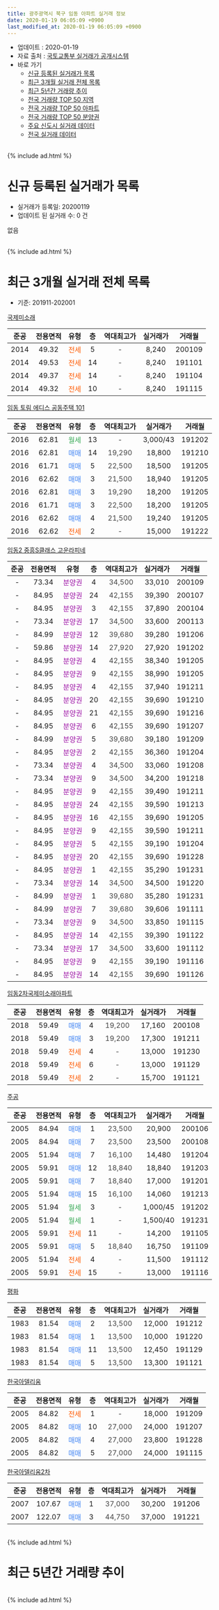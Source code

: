 ```yaml
---
title: 광주광역시 북구 임동 아파트 실거래 정보
date: 2020-01-19 06:05:09 +0900
last_modified_at: 2020-01-19 06:05:09 +0900
---
```


* 업데이트 : 2020-01-19
* 자료 출처 : [국토교통부 실거래가 공개시스템](http://rt.molit.go.kr)
* 바로 가기
    * [신규 등록된 실거래가 목록](#신규-등록된-실거래가-목록)
    * [최근 3개월 실거래 전체 목록](#최근-3개월-실거래-전체-목록)
    * [최근 5년간 거래량 추이](#최근-5년간-거래량-추이)
    * [전국 거래량 TOP 50 지역](https://apt-info.github.io/apt-trade-info/최근-3개월-전국에서-가장-거래가-많이-발생한-지역)
    * [전국 거래량 TOP 50 아파트](https://apt-info.github.io/apt-trade-info/최근-3개월-전국에서-가장-거래가-많이-발생한-아파트)
    * [전국 거래량 TOP 50 분양권](https://apt-info.github.io/apt-trade-info/최근-3개월-전국에서-가장-거래가-많이-발생한-분양권)
    * [주요 신도시 실거래 데이터](https://apt-info.github.io/apt-trade-info/주요-신도시)
    * [전국 실거래 데이터](https://apt-info.github.io/apt-trade-info/전국)
<br>
{% include ad.html %}
<br>

# 신규 등록된 실거래가 목록
* 실거래가 등록일: 20200119
* 업데이트 된 실거래 수: 0 건

없음

<br>
{% include ad.html %}
<br>

# 최근 3개월 실거래 전체 목록
* 기준: 201911-202001


[국제미소래](https://search.naver.com/search.naver?query=%EA%B4%91%EC%A3%BC%EA%B4%91%EC%97%AD%EC%8B%9C+%EB%B6%81%EA%B5%AC+%EC%9E%84%EB%8F%99+%EA%B5%AD%EC%A0%9C%EB%AF%B8%EC%86%8C%EB%9E%98)

|준공|전용면적|유형|층|역대최고가|실거래가|거래월|
|:---:|:---:|:---:|:---:|:---:|:---:|:---:|
|2014|49.32|<span style="color:#ff5a00">전세</span>|5|<span style="color:#444444">-</span>|8,240|200109|
|2014|49.53|<span style="color:#ff5a00">전세</span>|14|<span style="color:#444444">-</span>|8,240|191101|
|2014|49.37|<span style="color:#ff5a00">전세</span>|14|<span style="color:#444444">-</span>|8,240|191104|
|2014|49.32|<span style="color:#ff5a00">전세</span>|10|<span style="color:#444444">-</span>|8,240|191115|

[임동 토림 에디스 공동주택 101](https://search.naver.com/search.naver?query=%EA%B4%91%EC%A3%BC%EA%B4%91%EC%97%AD%EC%8B%9C+%EB%B6%81%EA%B5%AC+%EC%9E%84%EB%8F%99+%EC%9E%84%EB%8F%99+%ED%86%A0%EB%A6%BC+%EC%97%90%EB%94%94%EC%8A%A4+%EA%B3%B5%EB%8F%99%EC%A3%BC%ED%83%9D+101)

|준공|전용면적|유형|층|역대최고가|실거래가|거래월|
|:---:|:---:|:---:|:---:|:---:|:---:|:---:|
|2016|62.81|<span style="color:#34a853">월세</span>|13|<span style="color:#444444">-</span>|3,000/43|191202|
|2016|62.81|<span style="color:#4285f3">매매</span>|14|<span style="color:#444444">19,290</span>|18,800|191210|
|2016|61.71|<span style="color:#4285f3">매매</span>|5|<span style="color:#444444">22,500</span>|18,500|191205|
|2016|62.62|<span style="color:#4285f3">매매</span>|3|<span style="color:#444444">21,500</span>|18,940|191205|
|2016|62.81|<span style="color:#4285f3">매매</span>|3|<span style="color:#444444">19,290</span>|18,200|191205|
|2016|61.71|<span style="color:#4285f3">매매</span>|3|<span style="color:#444444">22,500</span>|18,200|191205|
|2016|62.62|<span style="color:#4285f3">매매</span>|4|<span style="color:#444444">21,500</span>|19,240|191205|
|2016|62.62|<span style="color:#ff5a00">전세</span>|2|<span style="color:#444444">-</span>|15,000|191222|

[임동2 중흥S클래스 고운라피네](https://search.naver.com/search.naver?query=%EA%B4%91%EC%A3%BC%EA%B4%91%EC%97%AD%EC%8B%9C+%EB%B6%81%EA%B5%AC+%EC%9E%84%EB%8F%99+%EC%9E%84%EB%8F%992+%EC%A4%91%ED%9D%A5S%ED%81%B4%EB%9E%98%EC%8A%A4+%EA%B3%A0%EC%9A%B4%EB%9D%BC%ED%94%BC%EB%84%A4)

|준공|전용면적|유형|층|역대최고가|실거래가|거래월|
|:---:|:---:|:---:|:---:|:---:|:---:|:---:|
|-|73.34|<span style="color:#9C11A5">분양권</span>|4|<span style="color:#444444">34,500</span>|33,010|200109|
|-|84.95|<span style="color:#9C11A5">분양권</span>|24|<span style="color:#444444">42,155</span>|39,390|200107|
|-|84.95|<span style="color:#9C11A5">분양권</span>|3|<span style="color:#444444">42,155</span>|37,890|200104|
|-|73.34|<span style="color:#9C11A5">분양권</span>|17|<span style="color:#444444">34,500</span>|33,600|200113|
|-|84.99|<span style="color:#9C11A5">분양권</span>|12|<span style="color:#444444">39,680</span>|39,280|191206|
|-|59.86|<span style="color:#9C11A5">분양권</span>|14|<span style="color:#444444">27,920</span>|27,920|191202|
|-|84.95|<span style="color:#9C11A5">분양권</span>|4|<span style="color:#444444">42,155</span>|38,340|191205|
|-|84.95|<span style="color:#9C11A5">분양권</span>|9|<span style="color:#444444">42,155</span>|38,990|191205|
|-|84.95|<span style="color:#9C11A5">분양권</span>|4|<span style="color:#444444">42,155</span>|37,940|191211|
|-|84.95|<span style="color:#9C11A5">분양권</span>|20|<span style="color:#444444">42,155</span>|39,690|191210|
|-|84.95|<span style="color:#9C11A5">분양권</span>|21|<span style="color:#444444">42,155</span>|39,690|191216|
|-|84.95|<span style="color:#9C11A5">분양권</span>|6|<span style="color:#444444">42,155</span>|39,690|191207|
|-|84.99|<span style="color:#9C11A5">분양권</span>|5|<span style="color:#444444">39,680</span>|39,180|191209|
|-|84.95|<span style="color:#9C11A5">분양권</span>|2|<span style="color:#444444">42,155</span>|36,360|191204|
|-|73.34|<span style="color:#9C11A5">분양권</span>|4|<span style="color:#444444">34,500</span>|33,060|191208|
|-|73.34|<span style="color:#9C11A5">분양권</span>|9|<span style="color:#444444">34,500</span>|34,200|191218|
|-|84.95|<span style="color:#9C11A5">분양권</span>|9|<span style="color:#444444">42,155</span>|39,490|191211|
|-|84.95|<span style="color:#9C11A5">분양권</span>|24|<span style="color:#444444">42,155</span>|39,590|191213|
|-|84.95|<span style="color:#9C11A5">분양권</span>|16|<span style="color:#444444">42,155</span>|39,690|191205|
|-|84.95|<span style="color:#9C11A5">분양권</span>|9|<span style="color:#444444">42,155</span>|39,590|191211|
|-|84.95|<span style="color:#9C11A5">분양권</span>|5|<span style="color:#444444">42,155</span>|39,190|191204|
|-|84.95|<span style="color:#9C11A5">분양권</span>|20|<span style="color:#444444">42,155</span>|39,690|191228|
|-|84.95|<span style="color:#9C11A5">분양권</span>|1|<span style="color:#444444">42,155</span>|35,290|191231|
|-|73.34|<span style="color:#9C11A5">분양권</span>|14|<span style="color:#444444">34,500</span>|34,500|191220|
|-|84.99|<span style="color:#9C11A5">분양권</span>|1|<span style="color:#444444">39,680</span>|35,280|191231|
|-|84.99|<span style="color:#9C11A5">분양권</span>|7|<span style="color:#444444">39,680</span>|39,606|191111|
|-|73.34|<span style="color:#9C11A5">분양권</span>|9|<span style="color:#444444">34,500</span>|33,850|191115|
|-|84.95|<span style="color:#9C11A5">분양권</span>|14|<span style="color:#444444">42,155</span>|39,390|191122|
|-|73.34|<span style="color:#9C11A5">분양권</span>|17|<span style="color:#444444">34,500</span>|33,600|191112|
|-|84.95|<span style="color:#9C11A5">분양권</span>|9|<span style="color:#444444">42,155</span>|39,190|191116|
|-|84.95|<span style="color:#9C11A5">분양권</span>|14|<span style="color:#444444">42,155</span>|39,690|191126|


<script async src="//pagead2.googlesyndication.com/pagead/js/adsbygoogle.js"></script>
<!-- 기본 -->
<ins class="adsbygoogle"
     style="display:block"
     data-ad-client="ca-pub-1142216861245946"
     data-ad-slot="4805727019"
     data-ad-format="auto"
     data-full-width-responsive="true"></ins>
<script>
(adsbygoogle = window.adsbygoogle || []).push({});
</script>


[임동2차국제미소래아파트](https://search.naver.com/search.naver?query=%EA%B4%91%EC%A3%BC%EA%B4%91%EC%97%AD%EC%8B%9C+%EB%B6%81%EA%B5%AC+%EC%9E%84%EB%8F%99+%EC%9E%84%EB%8F%992%EC%B0%A8%EA%B5%AD%EC%A0%9C%EB%AF%B8%EC%86%8C%EB%9E%98%EC%95%84%ED%8C%8C%ED%8A%B8)

|준공|전용면적|유형|층|역대최고가|실거래가|거래월|
|:---:|:---:|:---:|:---:|:---:|:---:|:---:|
|2018|59.49|<span style="color:#4285f3">매매</span>|4|<span style="color:#444444">19,200</span>|17,160|200108|
|2018|59.49|<span style="color:#4285f3">매매</span>|3|<span style="color:#444444">19,200</span>|17,300|191211|
|2018|59.49|<span style="color:#ff5a00">전세</span>|4|<span style="color:#444444">-</span>|13,000|191230|
|2018|59.49|<span style="color:#ff5a00">전세</span>|6|<span style="color:#444444">-</span>|13,000|191129|
|2018|59.49|<span style="color:#ff5a00">전세</span>|2|<span style="color:#444444">-</span>|15,700|191121|

[주공](https://search.naver.com/search.naver?query=%EA%B4%91%EC%A3%BC%EA%B4%91%EC%97%AD%EC%8B%9C+%EB%B6%81%EA%B5%AC+%EC%9E%84%EB%8F%99+%EC%A3%BC%EA%B3%B5)

|준공|전용면적|유형|층|역대최고가|실거래가|거래월|
|:---:|:---:|:---:|:---:|:---:|:---:|:---:|
|2005|84.94|<span style="color:#4285f3">매매</span>|1|<span style="color:#444444">23,500</span>|20,900|200106|
|2005|84.94|<span style="color:#4285f3">매매</span>|7|<span style="color:#444444">23,500</span>|23,500|200108|
|2005|51.94|<span style="color:#4285f3">매매</span>|7|<span style="color:#444444">16,100</span>|14,480|191204|
|2005|59.91|<span style="color:#4285f3">매매</span>|12|<span style="color:#444444">18,840</span>|18,840|191203|
|2005|59.91|<span style="color:#4285f3">매매</span>|7|<span style="color:#444444">18,840</span>|17,000|191201|
|2005|51.94|<span style="color:#4285f3">매매</span>|15|<span style="color:#444444">16,100</span>|14,060|191213|
|2005|51.94|<span style="color:#34a853">월세</span>|3|<span style="color:#444444">-</span>|1,000/45|191202|
|2005|51.94|<span style="color:#34a853">월세</span>|1|<span style="color:#444444">-</span>|1,500/40|191231|
|2005|59.91|<span style="color:#ff5a00">전세</span>|11|<span style="color:#444444">-</span>|14,200|191105|
|2005|59.91|<span style="color:#4285f3">매매</span>|5|<span style="color:#444444">18,840</span>|16,750|191109|
|2005|51.94|<span style="color:#ff5a00">전세</span>|4|<span style="color:#444444">-</span>|11,500|191112|
|2005|59.91|<span style="color:#ff5a00">전세</span>|15|<span style="color:#444444">-</span>|13,000|191116|

[평화](https://search.naver.com/search.naver?query=%EA%B4%91%EC%A3%BC%EA%B4%91%EC%97%AD%EC%8B%9C+%EB%B6%81%EA%B5%AC+%EC%9E%84%EB%8F%99+%ED%8F%89%ED%99%94)

|준공|전용면적|유형|층|역대최고가|실거래가|거래월|
|:---:|:---:|:---:|:---:|:---:|:---:|:---:|
|1983|81.54|<span style="color:#4285f3">매매</span>|2|<span style="color:#444444">13,500</span>|12,000|191212|
|1983|81.54|<span style="color:#4285f3">매매</span>|1|<span style="color:#444444">13,500</span>|10,000|191220|
|1983|81.54|<span style="color:#4285f3">매매</span>|11|<span style="color:#444444">13,500</span>|12,450|191129|
|1983|81.54|<span style="color:#4285f3">매매</span>|5|<span style="color:#444444">13,500</span>|13,300|191121|

[한국아델리움](https://search.naver.com/search.naver?query=%EA%B4%91%EC%A3%BC%EA%B4%91%EC%97%AD%EC%8B%9C+%EB%B6%81%EA%B5%AC+%EC%9E%84%EB%8F%99+%ED%95%9C%EA%B5%AD%EC%95%84%EB%8D%B8%EB%A6%AC%EC%9B%80)

|준공|전용면적|유형|층|역대최고가|실거래가|거래월|
|:---:|:---:|:---:|:---:|:---:|:---:|:---:|
|2005|84.82|<span style="color:#ff5a00">전세</span>|1|<span style="color:#444444">-</span>|18,000|191209|
|2005|84.82|<span style="color:#4285f3">매매</span>|10|<span style="color:#444444">27,000</span>|24,000|191207|
|2005|84.82|<span style="color:#4285f3">매매</span>|4|<span style="color:#444444">27,000</span>|23,800|191228|
|2005|84.82|<span style="color:#4285f3">매매</span>|5|<span style="color:#444444">27,000</span>|24,000|191115|

[한국아델리움2차](https://search.naver.com/search.naver?query=%EA%B4%91%EC%A3%BC%EA%B4%91%EC%97%AD%EC%8B%9C+%EB%B6%81%EA%B5%AC+%EC%9E%84%EB%8F%99+%ED%95%9C%EA%B5%AD%EC%95%84%EB%8D%B8%EB%A6%AC%EC%9B%802%EC%B0%A8)

|준공|전용면적|유형|층|역대최고가|실거래가|거래월|
|:---:|:---:|:---:|:---:|:---:|:---:|:---:|
|2007|107.67|<span style="color:#4285f3">매매</span>|1|<span style="color:#444444">37,000</span>|30,200|191206|
|2007|122.07|<span style="color:#4285f3">매매</span>|3|<span style="color:#444444">44,750</span>|37,000|191221|


<br>
{% include ad.html %}
<br>

# 최근 5년간 거래량 추이


<div style="width:100%;">
    <canvas id="deal_progress" height="200"></canvas>
</div>

<script>
new Chart(document.getElementById("deal_progress"), {
    type: 'line',
    data: {
        labels: ['201501','201502','201503','201504','201505','201506','201507','201508','201509','201510','201511','201512','201601','201602','201603','201604','201605','201606','201607','201608','201609','201610','201611','201612','201701','201702','201703','201704','201705','201706','201707','201708','201709','201710','201711','201712','201801','201802','201803','201804','201805','201806','201807','201808','201809','201810','201811','201812','201901','201902','201903','201904','201905','201906','201907','201908','201909','201910','201911','201912','202001'],
        datasets: [{
            label: '매매',
            pointRadius: 1,
            data: [17, 8, 13, 11, 8, 12, 6, 9, 7, 7, 3, 3, 3, 9, 4, 7, 2, 7, 8, 8, 9, 11, 8, 7, 18, 5, 9, 8, 14, 11, 6, 6, 10, 10, 9, 10, 12, 19, 13, 5, 14, 10, 9, 9, 7, 13, 9, 12, 9, 9, 11, 5, 10, 8, 43, 14, 22, 17, 10, 38, 7],
            borderColor: "rgba(255, 201, 14, 1)",
            backgroundColor: "rgba(255, 201, 14, 0.5)",
            fill: false,
            lineTension: 0
        },{
            label: '전월세',
            pointRadius: 1,
            data: [3, 3, 7, 4, 6, 8, 4, 5, 3, 5, 3, 1, 2, 5, 7, 3, 8, 6, 8, 12, 5, 2, 7, 4, 9, 26, 4, 2, 5, 9, 11, 8, 8, 4, 9, 3, 17, 39, 17, 12, 5, 7, 5, 8, 8, 9, 4, 5, 18, 13, 16, 8, 10, 7, 9, 9, 4, 13, 8, 6, 1],
            borderColor: "rgba(0, 141, 185, 1)",
            backgroundColor: "rgba(0, 141, 185, 0.5)",
            fill: false,
            lineTension: 0
        }
        ]
    },
    options: {
        responsive: true,
        title: {
            display: false
        },
        tooltips: {
            mode: 'index',
            intersect: false
        },
        hover: {
            mode: 'nearest',
            intersect: true
        },
        scales: {
            xAxes: [{
                display: true,
                scaleLabel: {
                    display: true,
                    labelString: '년/월'
                }
            }],
            yAxes: [{
                display: true,
                ticks: {
                    suggestedMin: 0,
                },
                scaleLabel: {
                    display: true,
                    labelString: '실거래 수'
                }
            }]
        }
    }
});

</script>


<br>
{% include ad.html %}
<br>

